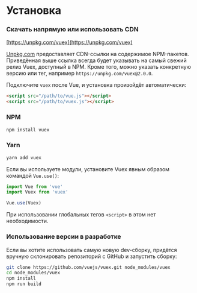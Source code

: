 # Установка

### Скачать напрямую или использовать CDN

[https://unpkg.com/vuex](https://unpkg.com/vuex)

<!--email_off-->
[Unpkg.com](https://unpkg.com) предоставляет CDN-ссылки на содержимое NPM-пакетов. Приведённая выше ссылка всегда будет указывать на самый свежий релиз Vuex, доступный в NPM. Кроме того, можно указать конкретную версию или тег, например `https://unpkg.com/vuex@2.0.0`.
<!--/email_off-->

Подключите `vuex` после Vue, и установка произойдёт автоматически:

``` html
<script src="/path/to/vue.js"></script>
<script src="/path/to/vuex.js"></script>
```

### NPM

``` bash
npm install vuex
```

### Yarn

``` bash
yarn add vuex
```



Если вы используете модули, установите Vuex явным образом командой `Vue.use()`:

``` js
import Vue from 'vue'
import Vuex from 'vuex'

Vue.use(Vuex)
```

При использовании глобальных тегов `<script>` в этом нет необходимости.

### Использование версии в разработке

Если вы хотите использовать самую новую dev-сборку, придётся вручную склонировать репозиторий с GitHub и запустить сборку:

``` bash
git clone https://github.com/vuejs/vuex.git node_modules/vuex
cd node_modules/vuex
npm install
npm run build
```
